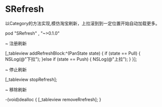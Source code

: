# SRefresh
以Category的方法实现,模仿淘宝刷新，上拉滚到到一定位置开始自动加载更多。

pod "SRefresh" , "~>0.1.0"

~ 注册刷新

[_tableview addRefreshBlock:^(PanState state) {
        if (state == Pull) {
            NSLog(@"下拉");
        }else if (state == Push) {
            NSLog(@"上拉");
        }
}];
    
~ 停止刷新

[_tableview stopRefresh];

~ 移除刷新

-(void)dealloc 
{
    [_tableview removeRrefresh];
}
    
